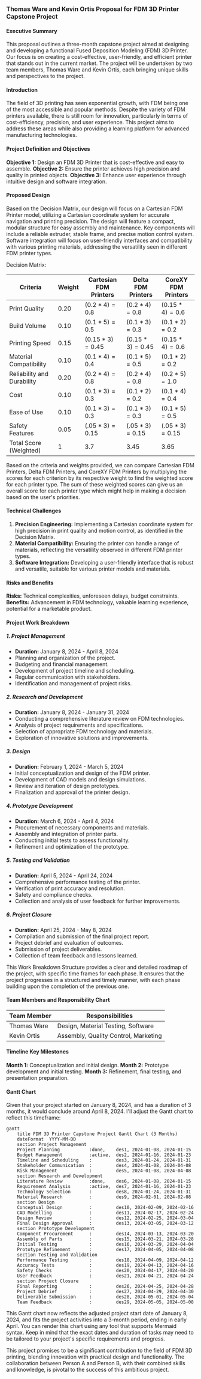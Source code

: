 
### Thomas Ware and Kevin Ortis  Proposal for FDM 3D Printer Capstone Project 

#### Executive Summary
This proposal outlines a three-month capstone project aimed at designing and developing a functional Fused Deposition Modeling (FDM) 3D Printer. Our focus is on creating a cost-effective, user-friendly, and efficient printer that stands out in the current market. The project will be undertaken by two team members, Thomas Ware and Kevin Ortis, each bringing unique skills and perspectives to the project.

#### Introduction
The field of 3D printing has seen exponential growth, with FDM being one of the most accessible and popular methods. Despite the variety of FDM printers available, there is still room for innovation, particularly in terms of cost-efficiency, precision, and user experience. This project aims to address these areas while also providing a learning platform for advanced manufacturing technologies.

#### Project Definition and Objectives
**Objective 1:** Design an FDM 3D Printer that is cost-effective and easy to assemble.
**Objective 2:** Ensure the printer achieves high precision and quality in printed objects.
**Objective 3:** Enhance user experience through intuitive design and software integration.

#### Proposed Design 
Based on the Decision Matrix, our design will focus on a Cartesian FDM Printer model, utilizing a Cartesian coordinate system for accurate navigation and printing precision. The design will feature a compact, modular structure for easy assembly and maintenance. Key components will include a reliable extruder, stable frame, and precise motion control system. Software integration will focus on user-friendly interfaces and compatibility with various printing materials, addressing the versatility seen in different FDM printer types.

Decision Matrix:

| Criteria                  | Weight | Cartesian FDM Printers | Delta FDM Printers | CoreXY FDM Printers |
|---------------------------|--------|------------------------|--------------------|---------------------|
| Print Quality             |  0.20  |       $(0.2 * 4)= 0.8$            |        $(0.2 * 4)= 0.8$         |         $(0.15 * 4) = 0.6$         |
| Build Volume              |  0.10  |       $(0.1 * 5) =0.5$            |        $(0.1 * 3) = 0.3$         |         $(0.1 * 2) = 0.2$         |
| Printing Speed            |  0.15  |       $(0.15 * 3) = 0.45$           |        $(0.15 * 3) = 0.45$        |         $(0.15 * 4) = 0.6$       |
| Material Compatibility    |  0.10  |       $(0.1 * 4) = 0.4$            |        $(0.1 * 5) =0.5$         |         $(0.1 * 2) = 0.2$         |
| Reliability and Durability|  0.20  |       $(0.2 * 4) = 0.8$           |        $(0.2 * 4)= 0.8$         |         $(0.2 * 5) = 1.0$       |
| Cost                      |  0.10  |       $(0.1 * 3) = 0.3$            |        $(0.1 * 2) = 0.2$       |         $(0.1 * 4) = 0.4$         |
| Ease of Use               |  0.10  |       $(0.1 * 3) = 0.3$            |        $(0.1 * 3) = 0.3$         |         $(0.1 * 5) =0.5$         |
| Safety Features           |  0.05  |       $(.05 * 3) = 0.15$           |        $(.05 * 3) = 0.15$        |         $(.05 * 3) = 0.15$        |
| Total Score (Weighted)    |   1    |       3.7            |        3.45       |         3.65      |

Based on the criteria and weights provided, we can compare Cartesian FDM Printers, Delta FDM Printers, and CoreXY FDM Printers by multiplying the scores for each criterion by its respective weight to find the weighted score for each printer type. The sum of these weighted scores can give us an overall score for each printer type which might help in making a decision based on the user's priorities.


#### Technical Challenges 
1. **Precision Engineering:** Implementing a Cartesian coordinate system for high precision in print quality and motion control, as identified in the Decision Matrix.
2. **Material Compatibility:** Ensuring the printer can handle a range of materials, reflecting the versatility observed in different FDM printer types.
3. **Software Integration:** Developing a user-friendly interface that is robust and versatile, suitable for various printer models and materials.

#### Risks and Benefits
**Risks:** Technical complexities, unforeseen delays, budget constraints.
**Benefits:** Advancement in FDM technology, valuable learning experience, potential for a marketable product.

#### Project Work Breakdown

##### 1. **Project Management**
   - **Duration:** January 8, 2024 - April 8, 2024
   - Planning and organization of the project.
   - Budgeting and financial management.
   - Development of project timeline and scheduling.
   - Regular communication with stakeholders.
   - Identification and management of project risks.

##### 2. **Research and Development**
   - **Duration:** January 8, 2024 - January 31, 2024
   - Conducting a comprehensive literature review on FDM technologies.
   - Analysis of project requirements and specifications.
   - Selection of appropriate FDM technology and materials.
   - Exploration of innovative solutions and improvements.

##### 3. **Design**
   - **Duration:** February 1, 2024 - March 5, 2024
   - Initial conceptualization and design of the FDM printer.
   - Development of CAD models and design simulations.
   - Review and iteration of design prototypes.
   - Finalization and approval of the printer design.

##### 4. **Prototype Development**
   - **Duration:** March 6, 2024 - April 4, 2024
   - Procurement of necessary components and materials.
   - Assembly and integration of printer parts.
   - Conducting initial tests to assess functionality.
   - Refinement and optimization of the prototype.

##### 5. **Testing and Validation**
   - **Duration:** April 5, 2024 - April 24, 2024
   - Comprehensive performance testing of the printer.
   - Verification of print accuracy and resolution.
   - Safety and compliance checks.
   - Collection and analysis of user feedback for further improvements.

##### 6. **Project Closure**
   - **Duration:** April 25, 2024 - May 8, 2024
   - Compilation and submission of the final project report.
   - Project debrief and evaluation of outcomes.
   - Submission of project deliverables.
   - Collection of team feedback and lessons learned.

This Work Breakdown Structure provides a clear and detailed roadmap of the project, with specific time frames for each phase. It ensures that the project progresses in a structured and timely manner, with each phase building upon the completion of the previous one.

#### Team Members and Responsibility Chart

| Team Member | Responsibilities                    |
|-------------|-------------------------------------|
| Thomas Ware    | Design, Material Testing, Software  |
| Kevin Ortis    | Assembly, Quality Control, Marketing|

#### Timeline Key Milestones
**Month 1:** Conceptualization and initial design.
**Month 2:** Prototype development and initial testing.
**Month 3:** Refinement, final testing, and presentation preparation.

#### Gantt Chart
Given that your project started on January 8, 2024, and has a duration of 3 months, it would conclude around April 8, 2024. I'll adjust the Gantt chart to reflect this timeframe:

```mermaid
gantt
    title FDM 3D Printer Capstone Project Gantt Chart (3 Months)
    dateFormat  YYYY-MM-DD
    section Project Management
    Project Planning           :done,    des1, 2024-01-08, 2024-01-15
    Budget Management          :active,  des2, 2024-01-16, 2024-01-23
    Timeline and Scheduling    :         des3, 2024-01-24, 2024-01-31
    Stakeholder Communication  :         des4, 2024-01-08, 2024-04-08
    Risk Management            :         des5, 2024-01-08, 2024-04-08
    section Research and Development
    Literature Review          :done,    des6, 2024-01-08, 2024-01-15
    Requirement Analysis       :active,  des7, 2024-01-16, 2024-01-23
    Technology Selection       :         des8, 2024-01-24, 2024-01-31
    Material Research          :         des9, 2024-02-01, 2024-02-08
    section Design
    Conceptual Design          :         des10, 2024-02-09, 2024-02-16
    CAD Modelling              :         des11, 2024-02-17, 2024-02-24
    Design Review              :         des12, 2024-02-25, 2024-03-04
    Final Design Approval      :         des13, 2024-03-05, 2024-03-12
    section Prototype Development
    Component Procurement      :         des14, 2024-03-13, 2024-03-20
    Assembly of Parts          :         des15, 2024-03-21, 2024-03-28
    Initial Testing            :         des16, 2024-03-29, 2024-04-04
    Prototype Refinement       :         des17, 2024-04-05, 2024-04-08
    section Testing and Validation
    Performance Testing        :         des18, 2024-04-09, 2024-04-12
    Accuracy Tests             :         des19, 2024-04-13, 2024-04-16
    Safety Checks              :         des20, 2024-04-17, 2024-04-20
    User Feedback              :         des21, 2024-04-21, 2024-04-24
    section Project Closure
    Final Reporting            :         des26, 2024-04-25, 2024-04-28
    Project Debrief            :         des27, 2024-04-29, 2024-04-30
    Deliverable Submission     :         des28, 2024-05-01, 2024-05-04
    Team Feedback              :         des29, 2024-05-05, 2024-05-08
```

This Gantt chart now reflects the adjusted project start date of January 8, 2024, and fits the project activities into a 3-month period, ending in early April. You can render this chart using any tool that supports Mermaid syntax. Keep in mind that the exact dates and duration of tasks may need to be tailored to your project's specific requirements and progress.

This project promises to be a significant contribution to the field of FDM 3D printing, blending innovation with practical design and functionality. The collaboration between Person A and Person B, with their combined skills and knowledge, is pivotal to the success of this ambitious project.
